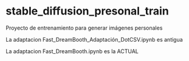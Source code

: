 # stable_diffusion_presonal_train
Proyecto de entrenamiento para generar imágenes personales


La adaptacion Fast_DreamBooth_Adaptación_DotCSV.ipynb es antigua


La adaptacion Fast_DreamBooth.ipynb es la ACTUAL

